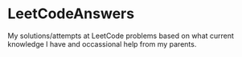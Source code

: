 # LeetCodeAnswers
My solutions/attempts at LeetCode problems based on what current knowledge I have and occassional help from my parents.
